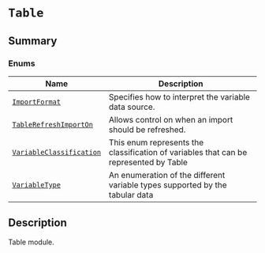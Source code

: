# `Table`

<a id="summary"></a>

## Summary

### Enums

| Name | Description |
|-----------------------------------------------------------------------------------------------------------------------------------------------------------|---------------------------------------------------------------------------------------|
| [`ImportFormat`](ImportFormat.md#ansys.mechanical.stubs.v241.Ansys.Mechanical.DataModel.MechanicalEnums.Table.ImportFormat)                               | Specifies how to interpret the variable data source.                                  |
| [`TableRefreshImportOn`](TableRefreshImportOn.md#ansys.mechanical.stubs.v241.Ansys.Mechanical.DataModel.MechanicalEnums.Table.TableRefreshImportOn)       | Allows control on when an import should be refreshed.                                 |
| [`VariableClassification`](VariableClassification.md#ansys.mechanical.stubs.v241.Ansys.Mechanical.DataModel.MechanicalEnums.Table.VariableClassification) | This enum represents the classification of variables that can be represented by Table |
| [`VariableType`](VariableType.md#ansys.mechanical.stubs.v241.Ansys.Mechanical.DataModel.MechanicalEnums.Table.VariableType)                               | An enumeration of the different variable types supported by the tabular data          |

<a id="description"></a>

## Description

Table module.

<!-- !! processed by numpydoc !! -->

